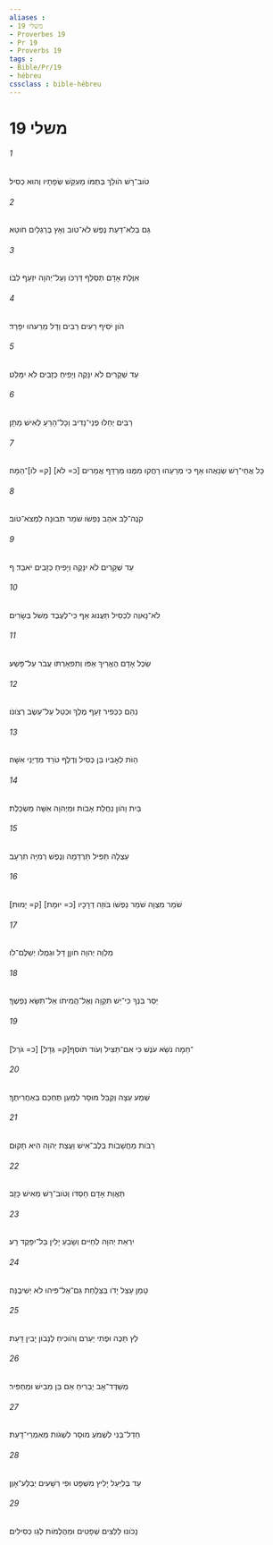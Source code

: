 ```yaml
---
aliases : 
- משלי 19
- Proverbes 19
- Pr 19
- Proverbs 19
tags : 
- Bible/Pr/19
- hébreu
cssclass : bible-hébreu
---
```


# משלי 19

###### 1
טֹוב־רָשׁ הֹולֵךְ בְּתֻמֹּו מֵעִקֵּשׁ שְׂפָתָיו וְהוּא כְסִיל׃
###### 2
גַּם בְּלֹא־דַעַת נֶפֶשׁ לֹא־טֹוב וְאָץ בְּרַגְלַיִם חֹוטֵא׃
###### 3
אִוֶּלֶת אָדָם תְּסַלֵּף דַּרְכֹּו וְעַל־יְהוָה יִזְעַף לִבֹּו׃
###### 4
הֹון יֹסִיף רֵעִים רַבִּים וְדָל מֵרֵעהוּ יִפָּרֵד׃
###### 5
עֵד שְׁקָרִים לֹא יִנָּקֶה וְיָפִיחַ כְּזָבִים לֹא יִמָּלֵט׃
###### 6
רַבִּים יְחַלּוּ פְנֵי־נָדִיב וְכָל־הָרֵעַ לְאִישׁ מַתָּן׃
###### 7
כָּל אֲחֵי־רָשׁ שְׂנֵאֻהוּ אַף כִּי מְרֵעֵהוּ רָחֲקוּ מִמֶּנּוּ מְרַדֵּף אֲמָרִים [כ= לֹא] [ק= לֹו]־הֵמָּה׃
###### 8
קֹנֶה־לֵּב אֹהֵב נַפְשֹׁו שֹׁמֵר תְּבוּנָה לִמְצֹא־טֹוב׃
###### 9
עֵד שְׁקָרִים לֹא יִנָּקֶה וְיָפִיחַ כְּזָבִים יֹאבֵד׃ ף
###### 10
לֹא־נָאוֶה לִכְסִיל תַּעֲנוּג אַף כִּי־לְעֶבֶד מְשֹׁל בְּשָׂרִים׃
###### 11
שֵׂכֶל אָדָם הֶאֱרִיךְ אַפֹּו וְתִפאַרְתֹּו עֲבֹר עַל־פָּשַׁע׃
###### 12
נַהַם כַּכְּפִיר זַעַף מֶלֶךְ וּכְטַל עַל־עֵשֶׂב רְצֹונֹו׃
###### 13
הַוֹּת לְאָבִיו בֵּן כְּסִיל וְדֶלֶף טֹרֵד מִדְיְנֵי אִשָּׁה׃
###### 14
בַּיִת וָהֹון נַחֲלַת אָבֹות וּמֵיְהוָה אִשָּׁה מַשְׂכָּלֶת׃
###### 15
עַצְלָה תַּפִּיל תַּרְדֵּמָה וְנֶפֶשׁ רְמִיָּה תִרְעָב׃
###### 16
שֹׁמֵר מִצְוָה שֹׁמֵר נַפְשֹׁו בֹּוזֵה דְרָכָיו [כ= יוּמָת] [ק= יָמוּת]׃
###### 17
מַלְוֵה יְהוָה חֹוןֵן דָּל וּגְמֻלֹו יְשַׁלֶּם־לֹו׃
###### 18
יַסֵּר בִּנְךָ כִּי־יֵשׁ תִּקְוָה וְאֶל־הֲמִיתֹו אַל־תִּשָּׂא נַפְשֶׁךָ׃
###### 19
[כ= גֹּרַל] [ק= גְּדָל]־חֵמָה נֹשֵׂא עֹנֶשׁ כִּי אִם־תַּצִּיל וְעֹוד תֹּוסִף׃
###### 20
שְׁמַע עֵצָה וְקַבֵּל מוּסָר לְמַעַן תֶּחְכַּם בְּאַחֲרִיתֶךָ׃
###### 21
רַבֹּות מַחֲשָׁבֹות בְּלֶב־אִישׁ וַעֲצַת יְהוָה הִיא תָקוּם׃
###### 22
תַּאֲוַת אָדָם חַסְדֹּו וְטֹוב־רָשׁ מֵאִישׁ כָּזָב׃
###### 23
יִרְאַת יְהוָה לְחַיִּים וְשָׂבֵעַ יָלִין בַּל־יִפָּקֶד רָע׃
###### 24
טָמַן עָצֵל יָדֹו בַּצַּלָּחַת גַּם־אֶל־פִּיהוּ לֹא יְשִׁיבֶנָּה׃
###### 25
לֵץ תַּכֶּה וּפֶתִי יַעְרִם וְהֹוכִיחַ לְנָבֹון יָבִין דָּעַת׃
###### 26
מְשַׁדֶּד־אָב יַבְרִיחַ אֵם בֵּן מֵבִישׁ וּמַחְפִּיר׃
###### 27
חַדַל־בְּנִי לִשְׁמֹעַ מוּסָר לִשְׁגֹות מֵאִמְרֵי־דָעַת׃
###### 28
עֵד בְּלִיַּעַל יָלִיץ מִשְׁפָּט וּפִי רְשָׁעִים יְבַלַּע־אָוֶן׃
###### 29
נָכֹונוּ לַלֵּצִים שְׁפָטִים וּמַהֲלֻמֹות לְגֵו כְּסִילִים׃

